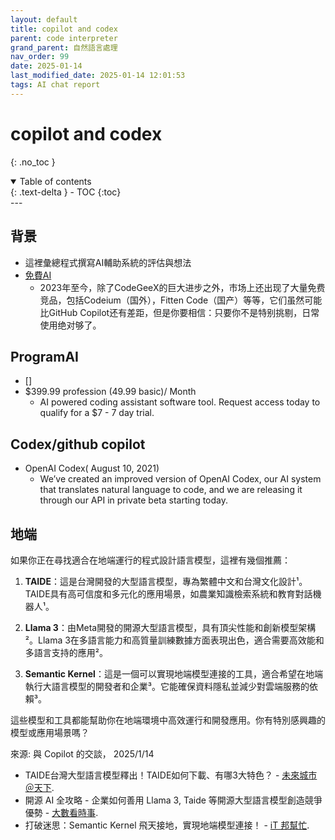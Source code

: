 ```yaml
---
layout: default
title: copilot and codex
parent: code interpreter
grand_parent: 自然語言處理
nav_order: 99
date: 2025-01-14
last_modified_date: 2025-01-14 12:01:53
tags: AI chat report
---
```


# copilot and codex
{: .no_toc }

<details open markdown="block">
  <summary>
    Table of contents
  </summary>
  {: .text-delta }
- TOC
{:toc}
</details>
---

## 背景

- 這裡彙總程式撰寫AI輔助系統的評估與想法
- [免費AI](https://www.codelast.com/原创-和付费使用一年多的-github-copilot-说再见/)
  - 2023年至今，除了CodeGeeX的巨大进步之外，市场上还出现了大量免费竞品，包括Codeium（国外），Fitten Code（国产）等等，它们虽然可能比GitHub Copilot还有差距，但是你要相信：只要你不是特别挑剔，日常使用绝对够了。


## ProgramAI

- []
- $399.99 profession (49.99 basic)/  Month
  - AI powered coding assistant software tool. Request access today to qualify for a $7 - 7 day trial.

## Codex/github copilot

- OpenAI Codex( August 10, 2021)
  - We’ve created an improved version of OpenAI Codex, our AI system that translates natural language to code, and we are releasing it through our API in private beta starting today.

## 地端

如果你正在尋找適合在地端運行的程式設計語言模型，這裡有幾個推薦：

1. **TAIDE**：這是台灣開發的大型語言模型，專為繁體中文和台灣文化設計¹。TAIDE具有高可信度和多元化的應用場景，如農業知識檢索系統和教育對話機器人¹。

2. **Llama 3**：由Meta開發的開源大型語言模型，具有頂尖性能和創新模型架構²。Llama 3在多語言能力和高質量訓練數據方面表現出色，適合需要高效能和多語言支持的應用²。

3. **Semantic Kernel**：這是一個可以實現地端模型連接的工具，適合希望在地端執行大語言模型的開發者和企業³。它能確保資料隱私並減少對雲端服務的依賴³。

這些模型和工具都能幫助你在地端環境中高效運行和開發應用。你有特別感興趣的模型或應用場景嗎？

來源: 與 Copilot 的交談， 2025/1/14
- TAIDE台灣大型語言模型釋出！TAIDE如何下載、有哪3大特色？ - [未來城市＠天下](https://futurecity.cw.com.tw/article/3407).
- 開源 AI 全攻略 - 企業如何善用 Llama 3, Taide 等開源大型語言模型創造競爭優勢 - [大數看時事](https://www.largitdata.com/blog_detail/20240420).
- 打破迷思：Semantic Kernel 飛天接地，實現地端模型連接！ - [iT 邦幫忙](https://ithelp.ithome.com.tw/articles/10364984).